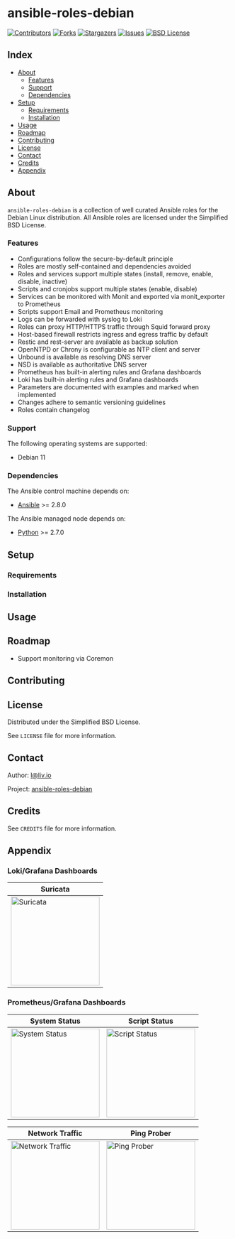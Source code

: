 # ansible-roles-debian

<!-- shields.io -->
[![Contributors][contributors-shield]][contributors-url]
[![Forks][forks-shield]][forks-url]
[![Stargazers][stars-shield]][stars-url]
[![Issues][issues-shield]][issues-url]
[![BSD License][license-shield]][license-url]

## Index

* [About](#about)
  * [Features](#features)
  * [Support](#support)
  * [Dependencies](#dependencies)
* [Setup](#setup)
  * [Requirements](#requirements)
  * [Installation](#installation)
* [Usage](#usage)
* [Roadmap](#roadmap)
* [Contributing](#contributing)
* [License](#license)
* [Contact](#contact)
* [Credits](#credits)
* [Appendix](#appendix)

## About

`ansible-roles-debian` is a collection of well curated Ansible roles for the Debian Linux distribution. All Ansible roles are licensed under the Simplified BSD License.

### Features

* Configurations follow the secure-by-default principle
* Roles are mostly self-contained and dependencies avoided
* Roles and services support multiple states (install, remove, enable, disable, inactive)
* Scripts and cronjobs support multiple states (enable, disable)
* Services can be monitored with Monit and exported via monit_exporter to Prometheus
* Scripts support Email and Prometheus monitoring
* Logs can be forwarded with syslog to Loki
* Roles can proxy HTTP/HTTPS traffic through Squid forward proxy
* Host-based firewall restricts ingress and egress traffic by default
* Restic and rest-server are available as backup solution
* OpenNTPD or Chrony is configurable as NTP client and server
* Unbound is available as resolving DNS server
* NSD is available as authoritative DNS server
* Prometheus has built-in alerting rules and Grafana dashboards
* Loki has built-in alerting rules and Grafana dashboards
* Parameters are documented with examples and marked when implemented
* Changes adhere to semantic versioning guidelines
* Roles contain changelog

### Support

The following operating systems are supported:
* Debian 11

### Dependencies

The Ansible control machine depends on:
* [Ansible](https://github.com/ansible/ansible) >= 2.8.0

The Ansible managed node depends on:
* [Python](https://github.com/python/cpython) >= 2.7.0

## Setup

### Requirements

### Installation

## Usage

## Roadmap

* Support monitoring via Coremon

## Contributing

## License

Distributed under the Simplified BSD License.

See `LICENSE` file for more information.

## Contact

Author: l@liv.io

Project: [ansible-roles-debian](https://github.com/liv-io/ansible-roles-debian)

## Credits

See `CREDITS` file for more information.

## Appendix

### Loki/Grafana Dashboards

| Suricata |
| --- |
| <img src=https://user-images.githubusercontent.com/19646270/101278206-40784280-37ba-11eb-8108-54231ae62679.png height="200" title="Suricata"> |

### Prometheus/Grafana Dashboards

| System Status | Script Status |
| --- | --- |
| <img src=https://user-images.githubusercontent.com/19646270/101277238-57fffd00-37b3-11eb-8fc4-3dc013536e37.png height="200" title="System Status"> | <img src=https://user-images.githubusercontent.com/19646270/101277235-546c7600-37b3-11eb-8561-303f2b62d178.png height="200" title="Script Status"> |

| Network Traffic | Ping Prober |
| --- | --- |
| <img src=https://user-images.githubusercontent.com/19646270/101277644-32282780-37b6-11eb-9131-5a58aae74f42.png height="200" title="Network Traffic"> | <img src=https://user-images.githubusercontent.com/19646270/101277645-33595480-37b6-11eb-841f-68738ca45693.png height="200" title="Ping Prober"> |

<!-- shields.io -->
[contributors-shield]: https://img.shields.io/github/contributors/liv-io/ansible-roles-debian.svg?style=flat
[contributors-url]: https://github.com/liv-io/ansible-roles-debian/graphs/contributors
[forks-shield]: https://img.shields.io/github/forks/liv-io/ansible-roles-debian.svg?style=flat
[forks-url]: https://github.com/liv-io/ansible-roles-debian/network/members
[stars-shield]: https://img.shields.io/github/stars/liv-io/ansible-roles-debian.svg?style=flat
[stars-url]: https://github.com/liv-io/ansible-roles-debian/stargazers
[issues-shield]: https://img.shields.io/github/issues/liv-io/ansible-roles-debian.svg?style=flat
[issues-url]: https://github.com/liv-io/ansible-roles-debian/issues
[license-shield]: https://img.shields.io/github/license/liv-io/ansible-roles-debian.svg?style=flat
[license-url]: https://github.com/liv-io/ansible-roles-debian/blob/master/LICENSE
